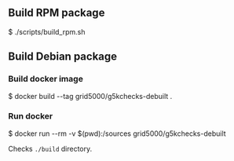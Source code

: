 ## Build RPM package

  $ ./scripts/build_rpm.sh

## Build Debian package

### Build docker image

  $ docker build --tag grid5000/g5kchecks-debuilt .

### Run docker

  $ docker run --rm -v $(pwd):/sources grid5000/g5kchecks-debuilt

Checks `./build` directory.

